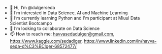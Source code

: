 - 👋 Hi, I’m @dulgerseda
- 👀 I’m interested in Data Science, AI and Machine Learning
- 🌱 I’m currently learning Python and I'm participant at Miuul Data Scientist Bootcampo
- 💞️ I’m looking to collaborate on Data Science
- 📫 How to reach me: havvasedadulger@gmail.com,
                       https://www.kaggle.com/sedadlger,
                        https://www.linkedin.com/in/havva-seda-d%C3%BClger-68572477/

<!---
dulgerseda/dulgerseda is a ✨ special ✨ repository because its `README.md` (this file) appears on your GitHub profile.
You can click the Preview link to take a look at your changes.
--->
